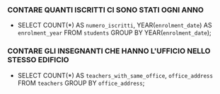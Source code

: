 ### CONTARE QUANTI ISCRITTI CI SONO STATI OGNI ANNO
- SELECT COUNT(*) AS `numero_iscritti`, YEAR(`enrolment_date`) AS `enrolment_year` FROM `students` GROUP BY YEAR(`enrolment_date`);

### CONTARE GLI INSEGNANTI CHE HANNO L'UFFICIO NELLO STESSO EDIFICIO
- SELECT COUNT(*) AS `teachers_with_same_office`, `office_address` FROM `teachers` GROUP BY `office_address`;